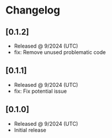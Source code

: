 # Changelog

## [0.1.2]

- Released @ 9/2024 (UTC)
- fix: Remove unused problematic code

## [0.1.1]

- Released @ 9/2024 (UTC)
- fix: Fix potential issue

## [0.1.0]

- Released @ 9/2024 (UTC)
- Initial release
